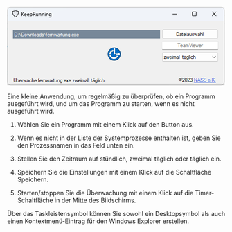 ![KeepRunning screenshot](/screenshot1.png?raw=true "KeepRunning screenshot")

Eine kleine Anwendung, um regelmäßig zu überprüfen, ob ein Programm ausgeführt wird, und um das Programm zu starten, wenn es nicht ausgeführt wird.

1. Wählen Sie ein Programm mit einem Klick auf den Button aus.

2. Wenn es nicht in der Liste der Systemprozesse enthalten ist, geben Sie den Prozessnamen in das Feld unten ein.

3. Stellen Sie den Zeitraum auf stündlich, zweimal täglich oder täglich ein.

4. Speichern Sie die Einstellungen mit einem Klick auf die Schaltfläche Speichern.

6. Starten/stoppen Sie die Überwachung mit einem Klick auf die Timer-Schaltfläche in der Mitte des Bildschirms.

Über das Taskleistensymbol können Sie sowohl ein Desktopsymbol als auch einen Kontextmenü-Eintrag für den Windows Explorer erstellen.
